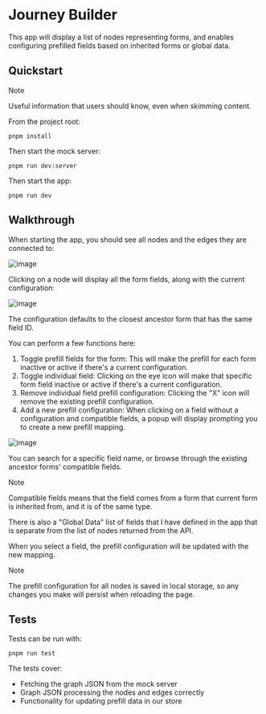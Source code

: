 # Journey Builder

This app will display a list of nodes representing forms, and enables configuring prefilled fields based on inherited forms or global data.

## Quickstart

> [!NOTE]
> Useful information that users should know, even when skimming content.

From the project root:

```
pnpm install
```

Then start the mock server:

```
pnpm run dev:server
```

Then start the app:

```
pnpm run dev
```

## Walkthrough

When starting the app, you should see all nodes and the edges they are connected to:

![image](https://mi44j8ce65.ufs.sh/f/GWgmUQMEuTbPyKT7iv6EDJLBPo14SMTwUehkIsZ86xnXmzuA)

Clicking on a node will display all the form fields, along with the current configuration:

![image](https://mi44j8ce65.ufs.sh/f/GWgmUQMEuTbPCSvaGcVep367FkOvlgodmNJSAK9DUfP84LZr)

The configuration defaults to the closest ancestor form that has the same field ID.

You can perform a few functions here:

1. Toggle prefill fields for the form: This will make the prefill for each form inactive or active if there's a current configuration.
2. Toggle individual field: Clicking on the eye icon will make that specific form field inactive or active if there's a current configuration.
3. Remove individual field prefill configuration: Clicking the "X" icon will remove the existing prefill configuration.
4. Add a new prefill configuration: When clicking on a field without a configuration and compatible fields, a popup will display prompting you to create a new prefill mapping.

![image](https://mi44j8ce65.ufs.sh/f/GWgmUQMEuTbP2H7zHVumMSoDXVgvH6bCEZtGLA8a3NU1cKzT)

You can search for a specific field name, or browse through the existing ancestor forms' compatible fields.

> [!NOTE]
> Compatible fields means that the field comes from a form that current form is inherited from, and it is of the same type.

There is also a "Global Data" list of fields that I have defined in the app that is separate from the list of nodes returned from the API.

When you select a field, the prefill configuration will be updated with the new mapping.

> [!NOTE]
> The prefill configuration for all nodes is saved in local storage, so any changes you make will persist when reloading the page.

## Tests

Tests can be run with:

```
pnpm run test
```

The tests cover:

- Fetching the graph JSON from the mock server
- Graph JSON processing the nodes and edges correctly
- Functionality for updating prefill data in our store
